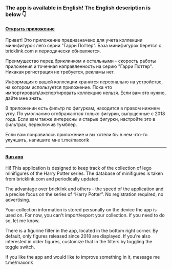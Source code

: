 ### The app is available in English! The English description is below :point_down:
#### [Открыть приложение](https://maxorik.github.io/hp_collection/)

Привет! Это приложение предназначено для учета коллекции минифигурок лего серии "Гарри Поттер". База минифигурок берется с bricklink.com и периодически обновляется.

Преимущество перед бриклинком и остальными - скорость работы приложения и точечная направленность на серию "Гарри Поттер". Никакая регистрация не требуется, рекламы нет.

Информация о вашей коллекции хранится персонально на устройстве, на котором используется приложение. Пока что импортировать\экспортировать коллекцию нельзя. Если вам это нужно, дайте мне знать.

В приложении есть фильтр по фигуркам, находится в правом нижнем углу. По умолчанию отображаются только фигурки, выпущенные с 2018 года. Если вам также интересны и старые фигурки, настройте это в фильтрах, переключив тумблер.

Если вам понравилось приложение и вы хотели бы в нем что-то улучшить, напишите мне t.me/maxorik

*********************************************************************************
#### [Run app](https://maxorik.github.io/hp_collection/)
Hi! This application is designed to keep track of the collection of lego minifigures of the Harry Potter series. The database of minifigures is taken from bricklink.com and periodically updated.

The advantage over bricklink and others - the speed of the application and a precise focus on the series of “Harry Potter”. No registration required, no advertising.

Your collection information is stored personally on the device the app is used on. For now, you can't import/export your collection. If you need to do so, let me know.

There is a figurine filter in the app, located in the bottom right corner. By default, only figures released since 2018 are displayed. If you're also interested in older figures, customize that in the filters by toggling the toggle switch.

If you like the app and would like to improve something in it, message me t.me/maxorik